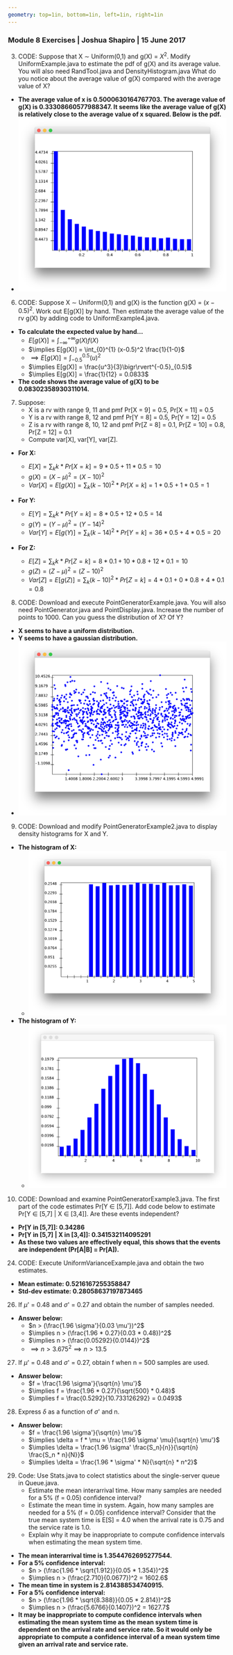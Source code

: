 ```yaml
---
geometry: top=1in, bottom=1in, left=1in, right=1in
---
```


### Module 8 Exercises | Joshua Shapiro | 15 June 2017


3. CODE: Suppose that X $\sim$ Uniform(0,1) and g(X) = $X^2$. Modify UniformExample.java to estimate the pdf of g(X) and its average value. You will also need RandTool.java and DensityHistogram.java What do you notice about the average value of g(X) compared with the average value of X?

* **The average value of x is 0.5000630164767703. The average value of g(X) is 0.33308660577988347. It seems like the average value of g(X) is relatively close to the average value of x squared. Below is the pdf.**
* **![alt](./images/q3.png)**

6. CODE: Suppose X $\sim$ Uniform(0,1) and g(X) is the function g(X) = $(x-0.5)^2$. Work out E[g(X)] by hand. Then estimate the average value of the rv g(X) by adding code to UniformExample4.java.

* **To calculate the expected value by hand...**
    * $E[g(X)] = \int_{-\infty}^{+\infty} g(X)f(X)$
    * $\implies E[g(X)] = \int_{0}^{1} (x-0.5)^2 \frac{1}{1-0}$
    * $\implies E[g(X)] = \int_{-0.5}^{0.5} (u)^2$
    * $\implies E[g(X)] = \frac{u^3}{3}\bigr\rvert^{-0.5}_{0.5}$
    * $\implies E[g(X)] = \frac{1}{12} = 0.0833$
* **The code shows the average value of g(X) to be 0.08302358930311014.**

7. Suppose:
    * X is a rv with range 9, 11 and pmf Pr[X = 9] = 0.5, Pr[X = 11] = 0.5
    * Y is a rv with range 8, 12 and pmf Pr[Y = 8] = 0.5, Pr[Y = 12] = 0.5
    * Z is a rv with range 8, 10, 12 and pmf Pr[Z = 8] = 0.1, Pr[Z = 10] = 0.8, Pr[Z = 12] = 0.1
    * Compute var[X], var[Y], var[Z].

* **For X:**
    * $E[X] = \sum_{k} k * Pr[X = k] = 9 * 0.5 + 11 * 0.5 = 10$
    * $g(X) = (X-\mu)^2 = (X-10)^2$
    * $Var[X] = E[g(X)] = \sum_{k} (k-10)^2 * Pr[X = k] = 1 * 0.5 + 1 * 0.5 = 1$

* **For Y:**
    * $E[Y] = \sum_{k} k * Pr[Y = k] = 8 * 0.5 + 12 * 0.5 = 14$
    * $g(Y) = (Y-\mu)^2 = (Y-14)^2$
    * $Var[Y] = E[g(Y)] = \sum_{k} (k-14)^2 * Pr[Y = k] = 36 * 0.5 + 4 * 0.5 = 20$

* **For Z:**
    * $E[Z] = \sum_{k} k * Pr[Z = k] = 8 * 0.1 + 10 * 0.8 + 12 * 0.1 = 10$
    * $g(Z) = (Z-\mu)^2 = (Z-10)^2$
    * $Var[Z] = E[g(Z)] = \sum_{k} (k-10)^2 * Pr[Z = k] = 4 * 0.1 + 0 * 0.8 + 4 * 0.1 = 0.8$

8. CODE: Download and execute PointGeneratorExample.java. You will also need PointGenerator.java and PointDisplay.java. Increase the number of points to 1000. Can you guess the distribution of X? Of Y?

* **X seems to have a uniform distribution.**
* **Y seems to have a gaussian distribution.**
* **![alt](./images/q8.png)**

9. CODE: Download and modify PointGeneratorExample2.java to display density histograms for X and Y.

* **The histogram of X:**
    * **![alt](./images/q9a.png)**
* **The histogram of Y:**
    * **![alt](./images/q9b.png)**

10. CODE: Download and examine PointGeneratorExample3.java. The first part of the code estimates Pr[Y $\in$ [5,7]]. Add code below to estimate Pr[Y $\in$ [5,7] | X $\in$ [3,4]]. Are these events independent?

* **Pr[Y in [5,7]]: 0.34286**
* **Pr[Y in [5,7] | X in [3,4]]: 0.341532114095291**
* **As these two values are effectively equal, this shows that the events are independent (Pr[A|B] = Pr[A]).**

24. CODE: Execute UniformVarianceExample.java and obtain the two estimates.

* **Mean estimate: 0.5216167255358847**
* **Std-dev estimate: 0.28058637197873465**

26. If $\mu$' = 0.48 and $\sigma$' = 0.27 and obtain the number of samples needed.

* **Answer below:**
    * $n > (\frac{1.96 \sigma'}{0.03 \mu'})^2$
    * $\implies n > (\frac{1.96 * 0.27}{0.03 * 0.48})^2$
    * $\implies n > (\frac{0.05292}{0.0144})^2$
    * $\implies n > 3.675^2 \implies n > 13.5$

27. If $\mu$' = 0.48 and $\sigma$' = 0.27, obtain f when n = 500 samples are used.

* **Answer below:**
    * $f = \frac{1.96 \sigma'}{\sqrt{n} \mu'}$
    * $\implies f = \frac{1.96 * 0.27}{\sqrt{500} * 0.48}$
    * $\implies f = \frac{0.5292}{10.733126292} = 0.0493$

28. Express $\delta$ as a function of $\sigma$' and n.

* **Answer below:**
    * $f = \frac{1.96 \sigma'}{\sqrt{n} \mu'}$
    * $\implies \delta = f * \mu = \frac{1.96 \sigma' \mu}{\sqrt{n} \mu'}$
    * $\implies \delta = \frac{1.96 \sigma' \frac{S_n}{n}}{\sqrt{n} \frac{S_n * n}{N}}$
    * $\implies \delta = \frac{1.96 * \sigma' * N}{\sqrt{n} * n^2}$

29. Code: Use Stats.java to colect statistics about the single-server queue in Queue.java.
    * Estimate the mean interarrival time. How many samples are needed for a 5% (f = 0.05) confidence interval?
    * Estimate the mean time in system. Again, how many samples are needed for a 5% (f = 0.05) confidence interval? Consider that the true mean system time is E[S] = 4.0 when the arrival rate is 0.75 and the service rate is 1.0.
    * Explain why it may be inappropriate to compute confidence intervals when estimating the mean system time.

* **The mean interarrival time is 1.3544762695277544.**
* **For a 5% confidence interval:**
    * $n > (\frac{1.96 * \sqrt{1.912}}{0.05 * 1.354})^2$
    * $\implies n > (\frac{2.710}{0.0677})^2 = 1602.6$
* **The mean time in system is 2.814388534740915.**
* **For a 5% confidence interval:**
    * $n > (\frac{1.96 * \sqrt{8.388}}{0.05 * 2.814})^2$
    * $\implies n > (\frac{5.6766}{0.1407})^2 = 1627.7$
* **It may be inappropriate to compute confidence intervals when estimating the mean system time as the mean system time is dependent on the arrival rate and service rate. So it would only be appropriate to compute a confidence interval of a mean system time given an arrival rate and service rate.**
